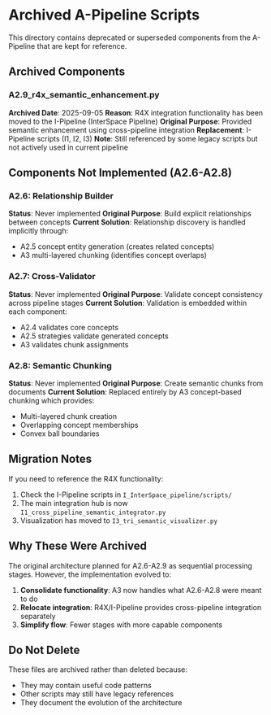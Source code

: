 # Archived A-Pipeline Scripts

This directory contains deprecated or superseded components from the A-Pipeline that are kept for reference.

## Archived Components

### A2.9_r4x_semantic_enhancement.py
**Archived Date**: 2025-09-05
**Reason**: R4X integration functionality has been moved to the I-Pipeline (InterSpace Pipeline)
**Original Purpose**: Provided semantic enhancement using cross-pipeline integration
**Replacement**: I-Pipeline scripts (I1, I2, I3)
**Note**: Still referenced by some legacy scripts but not actively used in current pipeline

## Components Not Implemented (A2.6-A2.8)

### A2.6: Relationship Builder
**Status**: Never implemented
**Original Purpose**: Build explicit relationships between concepts
**Current Solution**: Relationship discovery is handled implicitly through:
- A2.5 concept entity generation (creates related concepts)
- A3 multi-layered chunking (identifies concept overlaps)

### A2.7: Cross-Validator
**Status**: Never implemented
**Original Purpose**: Validate concept consistency across pipeline stages
**Current Solution**: Validation is embedded within each component:
- A2.4 validates core concepts
- A2.5 strategies validate generated concepts
- A3 validates chunk assignments

### A2.8: Semantic Chunking
**Status**: Never implemented
**Original Purpose**: Create semantic chunks from documents
**Current Solution**: Replaced entirely by A3 concept-based chunking which provides:
- Multi-layered chunk creation
- Overlapping concept memberships
- Convex ball boundaries

## Migration Notes

If you need to reference the R4X functionality:
1. Check the I-Pipeline scripts in `I_InterSpace_pipeline/scripts/`
2. The main integration hub is now `I1_cross_pipeline_semantic_integrator.py`
3. Visualization has moved to `I3_tri_semantic_visualizer.py`

## Why These Were Archived

The original architecture planned for A2.6-A2.9 as sequential processing stages. However, the implementation evolved to:
1. **Consolidate functionality**: A3 now handles what A2.6-A2.8 were meant to do
2. **Relocate integration**: R4X/I-Pipeline provides cross-pipeline integration separately
3. **Simplify flow**: Fewer stages with more capable components

## Do Not Delete

These files are archived rather than deleted because:
- They may contain useful code patterns
- Other scripts may still have legacy references
- They document the evolution of the architecture